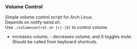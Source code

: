 ### Volume Control
Simple volume control script for Arch Linux.  
Depends on notify-send.sh.  
Use `./volumecontrol.sh [+|-|0]` to control volume.  
+ increases volume, - decreases volume, and 0 toggles mute.  
Should be called from keyboard shortcuts.  
